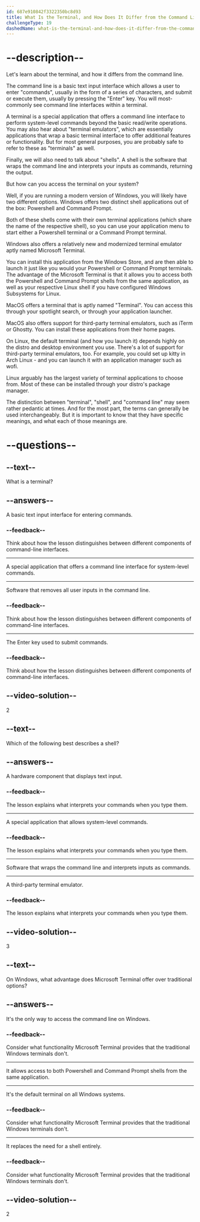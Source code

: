 ```yaml
---
id: 687e910842f3322350bc8d93
title: What Is the Terminal, and How Does It Differ from the Command Line?
challengeType: 19
dashedName: what-is-the-terminal-and-how-does-it-differ-from-the-command-line
---
```


# --description--

Let's learn about the terminal, and how it differs from the command line.

The command line is a basic text input interface which allows a user to enter "commands", usually in the form of a series of characters, and submit or execute them, usually by pressing the "Enter" key. You will most-commonly see command line interfaces within a terminal.

A terminal is a special application that offers a command line interface to perform system-level commands beyond the basic read/write operations. You may also hear about "terminal emulators", which are essentially applications that wrap a basic terminal interface to offer additional features or functionality. But for most general purposes, you are probably safe to refer to these as "terminals" as well.

Finally, we will also need to talk about "shells". A shell is the software that wraps the command line and interprets your inputs as commands, returning the output.

But how can you access the terminal on your system?

Well, if you are running a modern version of Windows, you will likely have two different options. Windows offers two distinct shell applications out of the box: Powershell and Command Prompt.

Both of these shells come with their own terminal applications (which share the name of the respective shell), so you can use your application menu to start either a Powershell terminal or a Command Prompt terminal.

Windows also offers a relatively new and modernized terminal emulator aptly named Microsoft Terminal.

You can install this application from the Windows Store, and are then able to launch it just like you would your Powershell or Command Prompt terminals. The advantage of the Microsoft Terminal is that it allows you to access both the Powershell and Command Prompt shells from the same application, as well as your respective Linux shell if you have configured Windows Subsystems for Linux.

MacOS offers a terminal that is aptly named "Terminal". You can access this through your spotlight search, or through your application launcher.

MacOS also offers support for third-party terminal emulators, such as iTerm or Ghostty. You can install these applications from their home pages.

On Linux, the default terminal (and how you launch it) depends highly on the distro and desktop environment you use. There's a lot of support for third-party terminal emulators, too. For example, you could set up kitty in Arch Linux - and you can launch it with an application manager such as wofi.

Linux arguably has the largest variety of terminal applications to choose from. Most of these can be installed through your distro's package manager.

The distinction between "terminal", "shell", and "command line" may seem rather pedantic at times. And for the most part, the terms can generally be used interchangeably. But it is important to know that they have specific meanings, and what each of those meanings are.

# --questions--

## --text--

What is a terminal?

## --answers--

A basic text input interface for entering commands.

### --feedback--

Think about how the lesson distinguishes between different components of command-line interfaces.

---

A special application that offers a command line interface for system-level commands.

---

Software that removes all user inputs in the command line.

### --feedback--

Think about how the lesson distinguishes between different components of command-line interfaces.

---

The Enter key used to submit commands.

### --feedback--

Think about how the lesson distinguishes between different components of command-line interfaces.

## --video-solution--

2

## --text--

Which of the following best describes a shell?

## --answers--

A hardware component that displays text input.

### --feedback--

The lesson explains what interprets your commands when you type them.

---

A special application that allows system-level commands.

### --feedback--

The lesson explains what interprets your commands when you type them.

---

Software that wraps the command line and interprets inputs as commands.

---

A third-party terminal emulator.

### --feedback--

The lesson explains what interprets your commands when you type them.

## --video-solution--

3

## --text--

On Windows, what advantage does Microsoft Terminal offer over traditional options?

## --answers--

It's the only way to access the command line on Windows.

### --feedback--

Consider what functionality Microsoft Terminal provides that the traditional Windows terminals don't.

---

It allows access to both Powershell and Command Prompt shells from the same application.

---

It's the default terminal on all Windows systems.

### --feedback--

Consider what functionality Microsoft Terminal provides that the traditional Windows terminals don't.

---

It replaces the need for a shell entirely.

### --feedback--

Consider what functionality Microsoft Terminal provides that the traditional Windows terminals don't.

## --video-solution--

2
